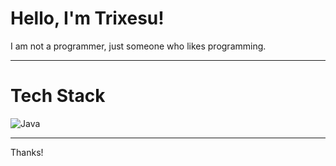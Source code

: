 # Hello, I'm Trixesu!

I am not a programmer, just someone who likes programming.

---

# Tech Stack

![Java](https://img.shields.io/badge/-Java-007396?logo=java&logoColor=white)

---

Thanks!
